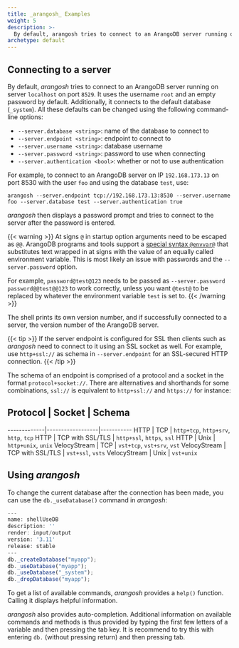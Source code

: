 ```yaml
---
title: _arangosh_ Examples
weight: 5
description: >-
  By default, arangosh tries to connect to an ArangoDB server running on server localhost on port 8529
archetype: default
---
```

## Connecting to a server

By default, _arangosh_ tries to connect to an ArangoDB server running on
server `localhost` on port `8529`. It uses the username `root` and an
empty password by default. Additionally, it connects to the default database
(`_system`). All these defaults can be changed using the following 
command-line options:

- `--server.database <string>`: name of the database to connect to
- `--server.endpoint <string>`: endpoint to connect to
- `--server.username <string>`: database username
- `--server.password <string>`: password to use when connecting 
- `--server.authentication <bool>`: whether or not to use authentication

For example, to connect to an ArangoDB server on IP `192.168.173.13` on port
8530 with the user `foo` and using the database `test`, use:

```
arangosh --server.endpoint tcp://192.168.173.13:8530 --server.username foo --server.database test --server.authentication true
```

_arangosh_ then displays a password prompt and tries to connect to the 
server after the password is entered.

{{< warning >}}
At signs `@` in startup option arguments need to be escaped as `@@`.
ArangoDB programs and tools support a
[special syntax `@envvar@`](../../../operations/administration/configuration.md#environment-variables-as-parameters)
that substitutes text wrapped in at signs with the value of an equally called
environment variable. This is most likely an issue with passwords and the
`--server.password` option.

For example, `password@test@123` needs to be passed as
`--server.password password@@test@@123` to work correctly, unless you want
`@test@` to be replaced by whatever the environment variable `test` is set to.
{{< /warning >}}

The shell prints its own version number, and if successfully connected
to a server, the version number of the ArangoDB server.

{{< tip >}}
If the server endpoint is configured for SSL then clients such as _arangosh_
need to connect to it using an SSL socket as well. For example, use `http+ssl://`
as schema in `--server.endpoint` for an SSL-secured HTTP connection.
{{< /tip >}}

The schema of an endpoint is comprised of a protocol and a socket in the format
`protocol+socket://`. There are alternatives and shorthands for some combinations,
`ssl://` is equivalent to `http+ssl://` and `https://` for instance:

## Protocol     | Socket           | Schema
-------------|------------------|-----------
HTTP         | TCP              | `http+tcp`, `http+srv`, `http`, `tcp`
HTTP         | TCP with SSL/TLS | `http+ssl`, `https`, `ssl`
HTTP         | Unix             | `http+unix`, `unix`
VelocyStream | TCP              | `vst+tcp`, `vst+srv`, `vst`
VelocyStream | TCP with SSL/TLS | `vst+ssl`, `vsts`
VelocyStream | Unix             | `vst+unix`

## Using _arangosh_

To change the current database after the connection has been made, you
can use the `db._useDatabase()` command in _arangosh_:

```js
---
name: shellUseDB
description: ''
render: input/output
version: '3.11'
release: stable
---
db._createDatabase("myapp");
db._useDatabase("myapp");
db._useDatabase("_system");
db._dropDatabase("myapp");
```

To get a list of available commands, _arangosh_ provides a `help()` function.
Calling it displays helpful information.

_arangosh_ also provides auto-completion. Additional information on available 
commands and methods is thus provided by typing the first few letters of a
variable and then pressing the tab key. It is recommend to try this with entering
`db.` (without pressing return) and then pressing tab.
